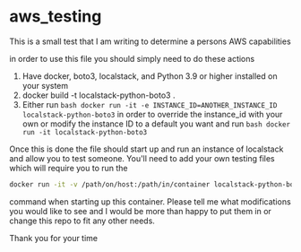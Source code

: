 # aws_testing
This is a small test that I am writing to determine a persons AWS capabilities

in order to use this file you should simply need to do these actions
1. Have docker, boto3, localstack, and Python 3.9 or higher installed on your system
2. docker build -t localstack-python-boto3 .
3. Either run
```bash docker run -it -e INSTANCE_ID=ANOTHER_INSTANCE_ID localstack-python-boto3``` in order to override the instance_id with your own or modify the instance ID to a default you want and run ```bash docker run -it localstack-python-boto3```

Once this is done the file should start up and run an instance of localstack and allow you to test someone. You'll need to add your own testing files which will require you to run the
```bash
docker run -it -v /path/on/host:/path/in/container localstack-python-boto3
```
command when starting up this container. Please tell me what modifications you would like to see and I would be more than happy to put them in or change this repo to fit any other needs. 

Thank you for your time
